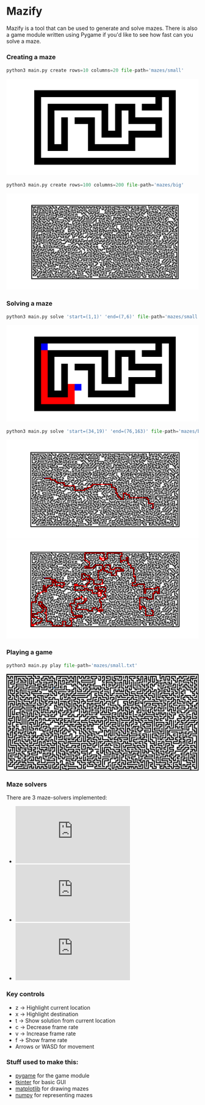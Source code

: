 # Mazify

Mazify is a tool that can be used to generate and solve mazes.
There is also a game module written using Pygame if you'd like to see how fast can you solve a maze.

### Creating a maze
```python
python3 main.py create rows=10 columns=20 file-path='mazes/small'
```
![small maze](https://github.com/AlexandruValeanu/Mazify/blob/master/mazes/small.png)

```python
python3 main.py create rows=100 columns=200 file-path='mazes/big'
```
![big maze](https://github.com/AlexandruValeanu/Mazify/blob/master/mazes/big.png)

### Solving a maze
```python
python3 main.py solve 'start=(1,1)' 'end=(7,6)' file-path='mazes/small.txt'
```
![small maze](https://github.com/AlexandruValeanu/Mazify/blob/master/mazes/small_sol.png)

```python
python3 main.py solve 'start=(34,19)' 'end=(76,163)' file-path='mazes/big.txt'
```
![big maze](https://github.com/AlexandruValeanu/Mazify/blob/master/mazes/big_sol.png)
![big maze dfs](https://github.com/AlexandruValeanu/Mazify/blob/master/mazes/big_sol_dfs.png)

### Playing a game
```python
python3 main.py play file-path='mazes/small.txt'
```
![game](https://github.com/AlexandruValeanu/Mazify/blob/master/Peek%202017-10-02%2012-14.gif)

### Maze solvers
There are 3 maze-solvers implemented:
* ![Depth-first search maze-solver](https://github.com/AlexandruValeanu/Mazify/blob/master/solvers/dfs_solver.py)
* ![Breadth-first search maze-solver](https://github.com/AlexandruValeanu/Mazify/blob/master/solvers/bfs_solver.py)
* ![A* graph-search maze-solver](https://github.com/AlexandruValeanu/Mazify/blob/master/solvers/astar_solver.py)

###  Key controls
* z  -> Highlight current location
* x  -> Highlight destination
* t  -> Show solution from current location
* c  -> Decrease frame rate
* v  -> Increase frame rate
* f  -> Show frame rate
* Arrows or WASD for movement

### Stuff used to make this:
* [pygame](https://www.pygame.org/news) for the game module
* [tkinter](https://wiki.python.org/moin/TkInter) for basic GUI
* [matplotlib](https://matplotlib.org/) for drawing mazes
* [numpy](http://www.numpy.org/) for representing mazes
